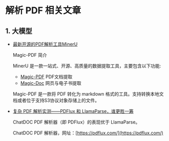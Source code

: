 # 解析 PDF 相关文章

## 1. 大模型

- [最新开源的PDF解析工具MinerU](https://blog.csdn.net/star1210644725/article/details/140534238)

    Magic-PDF 简介

    MinerU 是一款一站式、开源、高质量的数据提取工具，主要包含以下功能:

    - [Magic-PDF](https://github.com/opendatalab/MinerU/blob/master/README_zh-CN.md#Magic-PDF) PDF文档提取
    - [Magic-Doc](https://github.com/opendatalab/MinerU/blob/master/README_zh-CN.md#Magic-Doc) 网页与电子书提取

    Magic-PDF 是一款将 PDF 转化为 markdown 格式的工具。支持转换本地文档或者位于支持S3协议对象存储上的文件。

- [复杂 PDF 解析实测——PDFlux 和 LlamaParse，谁更胜一筹](https://blog.csdn.net/gzx2001123/article/details/139170512)

    ChatDOC PDF 解析器（即 PDFlux）的表现优于 LlamaParse。

    ChatDOC PDF 解析器，网址：[https://pdflux.com/](https://pdflux.com/)
